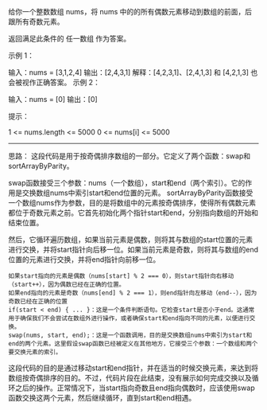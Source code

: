 给你一个整数数组 nums，将 nums 中的的所有偶数元素移动到数组的前面，后跟所有奇数元素。

返回满足此条件的 任一数组 作为答案。

 

示例 1：

输入：nums = [3,1,2,4]
输出：[2,4,3,1]
解释：[4,2,3,1]、[2,4,1,3] 和 [4,2,1,3] 也会被视作正确答案。
示例 2：

输入：nums = [0]
输出：[0]
 

提示：

1 <= nums.length <= 5000
0 <= nums[i] <= 5000


--------

思路：
这段代码是用于按奇偶排序数组的一部分。它定义了两个函数：swap和sortArrayByParity。

swap函数接受三个参数：nums（一个数组），start和end（两个索引）。它的作用是交换数组nums中索引start和end位置的元素。
sortArrayByParity函数接受一个数组nums作为参数，目的是将数组中的元素按奇偶排序，使得所有偶数元素都位于奇数元素之前。它首先初始化两个指针start和end，分别指向数组的开始和结束位置。

然后，它循环遍历数组，如果当前元素是偶数，则将其与数组的start位置的元素进行交换，并将start指针向后移一位。如果当前元素是奇数，则将其与数组的end位置的元素进行交换，并将end指针向前移一位。

    如果start指向的元素是偶数（nums[start] % 2 === 0），则start指针向右移动（start++），因为偶数已经在正确的位置。
    如果end指向的元素是奇数（nums[end] % 2 === 1），则end指针向左移动（end--），因为奇数已经在正确的位置
    if(start < end) { ... }：这是一个条件判断语句。它检查start是否小于end。这通常用于确保我们不会尝试在数组外进行操作，或者确保start和end指向不同的元素，以便进行交换。
    swap(nums, start, end);：这是一个函数调用，目的是交换数组nums中索引为start和end的两个元素。这里假设swap函数已经被定义在其他地方，它接受三个参数：一个数组和两个要交换元素的索引。

这段代码的目的是通过移动start和end指针，并在适当的时候交换元素，来达到将数组按奇偶排序的目的。不过，代码片段在此结束，没有展示如何完成交换以及循环之后的操作。正常情况下，当start指向奇数且end指向偶数时，应该使用swap函数交换这两个元素，然后继续循环，直到start和end相遇。